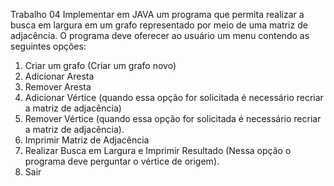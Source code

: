  Trabalho 04 
Implementar em JAVA um programa que permita realizar a busca em largura em um grafo
 representado por meio de uma matriz de adjacência. 
O programa deve oferecer ao usuário um menu contendo as seguintes opções: 
1) Criar um grafo (Criar um grafo novo) 
2) Adicionar Aresta
 3) Remover Aresta
 4) Adicionar Vértice (quando essa opção for solicitada é necessário recriar a matriz de adjacência)
 5) Remover Vértice (quando essa opção for solicitada é necessário recriar a matriz de adjacência). 
6) Imprimir Matriz de Adjacência
 7) Realizar Busca em Largura e Imprimir Resultado (Nessa opção o programa deve perguntar o
 vértice de origem).
 8) Sair